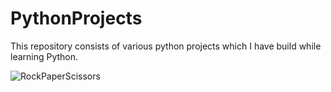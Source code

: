 # PythonProjects

This repository consists of various python projects which I have build while learning Python.

![RockPaperScissors](https://user-images.githubusercontent.com/51449941/119728524-3560be00-be91-11eb-8e45-ea25bec4fcf8.png)
